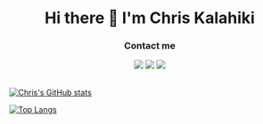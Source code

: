 <div align="center">
 <h1>Hi there 👋 I'm Chris Kalahiki</h1>
 <h3>Contact me</h3>
 <a href="mailto:chris.kalahiki@gmail.com"><img src="https://img.shields.io/badge/gmail-%23D14836.svg?&style=for-the-badge&logo=gmail&logoColor=white"/></a>
 <a href="https://twitter.com/ChrisKalahiki"><img src="https://img.shields.io/badge/twitter-%231DA1F2.svg?&style=for-the-badge&logo=twitter&logoColor=white"/></a>
 <a href="https://www.linkedin.com/in/ChrisKalahiki"><img src="https://img.shields.io/badge/linkedin-%230077B5.svg?&style=for-the-badge&logo=linkedin&logoColor=white"/></a>
</div>

<br>

[![Chris's GitHub stats](https://github-readme-stats.vercel.app/api?username=ChrisKalahiki&count_private=true&show_icons=true&theme=transparent)](https://github.com/anuraghazra/github-readme-stats)

[![Top Langs](https://github-readme-stats.vercel.app/api/top-langs/?username=ChrisKalahiki&layout=compact&theme=transparent)](https://github.com/anuraghazra/github-readme-stats)

<!-- [![Chris's wakatime stats](https://github-readme-stats.vercel.app/api/wakatime?username=ChrisKalahiki&theme=transparent)](https://github.com/anuraghazra/github-readme-stats)

[![Chris's GitHub Streak](https://github-readme-streak-stats.herokuapp.com/?user=ChrisKalahiki&theme=transparent)](https://git.io/streak-stats)

[![Chris's GitHub Activity Graph](https://activity-graph.herokuapp.com/graph?username=ChrisKalahiki&theme=react-dark)] -->